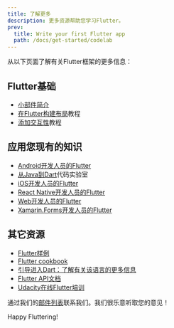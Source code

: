 ```yaml
---
title: 了解更多
description: 更多资源帮助您学习Flutter。
prev:
  title: Write your first Flutter app
  path: /docs/get-started/codelab
---
```


从以下页面了解有关Flutter框架的更多信息：

## Flutter基础

* [小部件简介](/docs/development/ui/widgets-intro)
* [在Flutter构建布局](/docs/development/ui/layout/tutorial)教程
* [添加交互性](/docs/development/ui/interactive)教程

## 应用您现有的知识

* [Android开发人员的Flutter](/docs/get-started/flutter-for/android-devs)
* [从Java到Dart]({{site.codelabs}}/codelabs/from-java-to-dart)代码实验室
* [iOS开发人员的Flutter](/docs/get-started/flutter-for/ios-devs)
* [React Native开发人员的Flutter](/docs/get-started/flutter-for/react-native-devs)
* [Web开发人员的Flutter](/docs/get-started/flutter-for/web-devs)
* [Xamarin.Forms开发人员的Flutter](/docs/get-started/flutter-for/xamarin-forms-devs)

## 其它资源

* [Flutter样例]({{site.github}}/flutter/samples/blob/master/INDEX.md)
* [Flutter cookbook](/docs/cookbook)
* [引导进入Dart：了解有关该语言的更多信息](/docs/resources/bootstrap-into-dart)
* [Flutter API文档]({{site.api}})
* [Udacity在线Flutter培训](https://www.udacity.com/course/build-native-mobile-apps-with-flutter--ud905)

通过我们的[邮件列表][]联系我们。我们很乐意听取您的意见！

Happy Fluttering!

[邮件列表]: mailto:{{site.email}}
